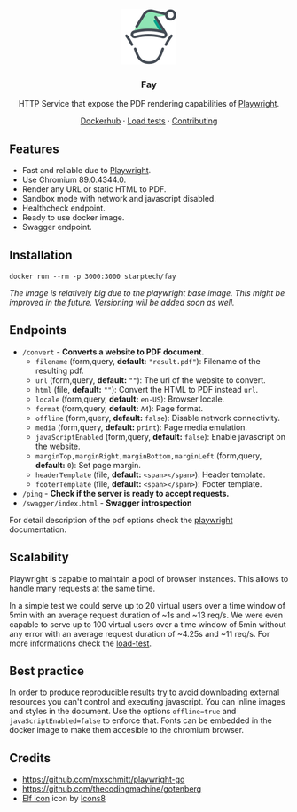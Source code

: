 <p align="center">
    <img src="https://raw.githubusercontent.com/StarpTech/fay/main/assets/logo.png" alt="fay logo"/>
</p>
<h3 align="center">Fay</h3>
<p align="center">HTTP Service that expose the PDF rendering capabilities of <a href="https://github.com/microsoft/playwright">Playwright</a>.</p>
<p align="center"><a href="https://hub.docker.com/repository/docker/starptech/fay">Dockerhub</a> &#183; <a href="/loadtesting/README.md">Load tests</a> &#183; <a href="/.github/CONTRIBUTING.md">Contributing</a></p>

## Features

- Fast and reliable due to [Playwright](https://github.com/microsoft/playwright).
- Use Chromium 89.0.4344.0.
- Render any URL or static HTML to PDF.
- Sandbox mode with network and javascript disabled.
- Healthcheck endpoint.
- Ready to use docker image.
- Swagger endpoint.

## Installation

```
docker run --rm -p 3000:3000 starptech/fay
```

_The image is relatively big due to the playwright base image. This might be improved in the future. Versioning will be added soon as well._

## Endpoints

- `/convert` - **Converts a website to PDF document.**
  - `filename` (form,query, **default:** `"result.pdf"`): Filename of the resulting pdf.
  - `url` (form,query, **default:** `""`): The url of the website to convert.
  - `html` (file, **default:** `""`): Convert the HTML to PDF instead `url`.
  - `locale` (form,query, **default:** `en-US`): Browser locale.
  - `format` (form,query, **default:** `A4`): Page format.
  - `offline` (form,query, **default:** `false`): Disable network connectivity.
  - `media` (form,query, **default:** `print`): Page media emulation.
  - `javaScriptEnabled` (form,query, **default:** `false`): Enable javascript on the website.
  - `marginTop,marginRight,marginBottom,marginLeft` (form,query, **default:** `0`): Set page margin.
  - `headerTemplate` (file, **default:** `<span></span>`): Header template.
  - `footerTemplate` (file, **default:** `<span></span>`): Footer template.
- `/ping` - **Check if the server is ready to accept requests.**
- `/swagger/index.html` - **Swagger introspection**

For detail description of the pdf options check the [playwright](https://playwright.dev/docs/api/class-page?_highlight=pdf#pagepdfoptions) documentation.

## Scalability

Playwright is capable to maintain a pool of browser instances. This allows to handle many requests at the same time.

In a simple test we could serve up to 20 virtual users over a time window of 5min with an average request duration of ~1s and ~13 req/s. We were even capable to serve up to 100 virtual users over a time window of 5min without any error with an average request duration of ~4.25s and ~11 req/s.
For more informations check the [load-test](./loadtesting/README.md).

## Best practice

In order to produce reproducible results try to avoid downloading external resources you can't control and executing javascript. You can inline images and styles in the document. Use the options `offline=true` and `javaScriptEnabled=false` to enforce that. Fonts can be embedded in the docker image to make them accesible to the chromium browser.

## Credits

- https://github.com/mxschmitt/playwright-go
- https://github.com/thecodingmachine/gotenberg
- <a target="_blank" href="https://icons8.com/icons/set/elf--v2">Elf icon</a> icon by <a target="_blank" href="https://icons8.com">Icons8</a>
